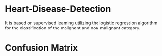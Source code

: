 # Heart-Disease-Detection
It is based on supervised learning utilizing the logistic regression algorithm for the classification of the malignant and non-malignant category.
# Confusion Matrix 

